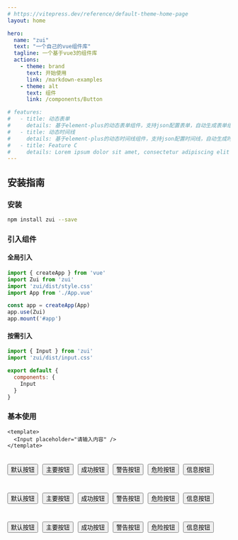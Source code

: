 ```yaml
---
# https://vitepress.dev/reference/default-theme-home-page
layout: home

hero:
  name: "zui"
  text: "一个自己的vue组件库"
  tagline: 一个基于vue3的组件库
  actions:
    - theme: brand
      text: 开始使用
      link: /markdown-examples
    - theme: alt
      text: 组件
      link: /components/Button

# features:
#   - title: 动态表单
#     details: 基于element-plus的动态表单组件，支持json配置表单，自动生成表单组件
#   - title: 动态时间线
#     details: 基于element-plus的动态时间线组件，支持json配置时间线，自动生成时间线组件
#   - title: Feature C
#     details: Lorem ipsum dolor sit amet, consectetur adipiscing elit
---
```


## 安装指南

### 安装

```bash
npm install zui --save
```

### 引入组件

#### 全局引入

```javascript
import { createApp } from 'vue'
import Zui from 'zui'
import 'zui/dist/style.css'
import App from './App.vue'

const app = createApp(App)
app.use(Zui)
app.mount('#app')
```

#### 按需引入

```javascript
import { Input } from 'zui'
import 'zui/dist/input.css'

export default {
  components: {
    Input
  }
}
```

### 基本使用

```vue
<template>
  <Input placeholder="请输入内容" />
</template>
```

<script setup>
import Button from '../src/components/Button.vue'
</script>
<style>
  .button-group {
    padding:20px 0px ;
    display:flex;
    gap:10px;
  }
</style>
<div class="button-group">
  <Button>默认按钮</Button>
  <Button type="primary">主要按钮</Button>
  <Button type="success">成功按钮</Button>
  <Button type="warning">警告按钮</Button>
  <Button type="danger">危险按钮</Button>
  <Button type="info">信息按钮</Button>
</div>
<div class="button-group">
  <Button>默认按钮</Button>
  <Button type="primary" text>主要按钮</Button>
  <Button type="success" text>成功按钮</Button>
  <Button type="warning" text>警告按钮</Button>
  <Button type="danger" text>危险按钮</Button>
  <Button type="info" text>信息按钮</Button>
</div>
<div class="button-group">
  <Button>默认按钮</Button>
  <Button type="primary" text border>主要按钮</Button>
  <Button type="success" text border>成功按钮</Button>
  <Button type="warning" text border>警告按钮</Button>
  <Button type="danger" text border>危险按钮</Button>
  <Button type="info" text border>信息按钮</Button>
</div>
